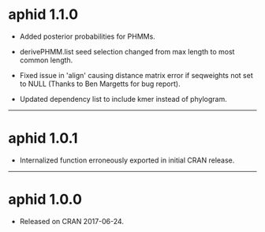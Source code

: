 # aphid 1.1.0

* Added posterior probabilities for PHMMs.

* derivePHMM.list seed selection changed from max length to most common length.

* Fixed issue in 'align' causing distance matrix error if seqweights not 
set to NULL (Thanks to Ben Margetts for bug report).

* Updated dependency list to include kmer instead of phylogram.

--------------------------------------------------------------------------------

# aphid 1.0.1

* Internalized function erroneously exported in initial CRAN release.

--------------------------------------------------------------------------------

# aphid 1.0.0

* Released on CRAN 2017-06-24.
